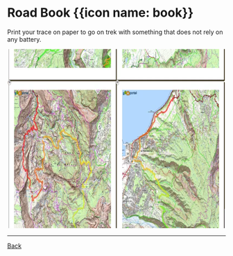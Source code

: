 # Road Book {{icon name: book}}

Print your trace on paper to go on trek with something that does not rely on any battery.

<img src="road-book.webp" width="800" height="413" />

----

[Back](#..)
